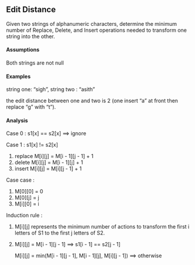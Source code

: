 ## Edit Distance
Given two strings of alphanumeric characters, determine the minimum number of Replace, Delete, and Insert operations needed to transform one string into the other.

#### Assumptions

Both strings are not null

#### Examples

string one: “sigh”, string two : “asith”

the edit distance between one and two is 2 (one insert “a” at front then replace
 “g” with “t”).
 
 #### Analysis
 
 Case 0 : s1[x] == s2[x]  ==> ignore
 
 Case 1 : s1[x] != s2[x]
 
1. replace M[i][j] = M[i - 1][j - 1] + 1
1. delete M[i][j] = M[i - 1][j] + 1
1. insert M[i][j] = M[i][j - 1] + 1

Case case : 
1. M[0][0] = 0
1. M[0][j] = j
1. M[i][0] = i

Induction rule :
1.  M[i][j] represents the minimum number of actions to transform the first i 
    letters of S1 to the first j letters of S2.
1. M[i][j] = M[i - 1][j - 1]         ==>    s1[i - 1] == s2[j - 1]

   M[i][j] = min(M[i - 1][j - 1], M[i - 1][j], M[i][j - 1])   ==>   otherwise